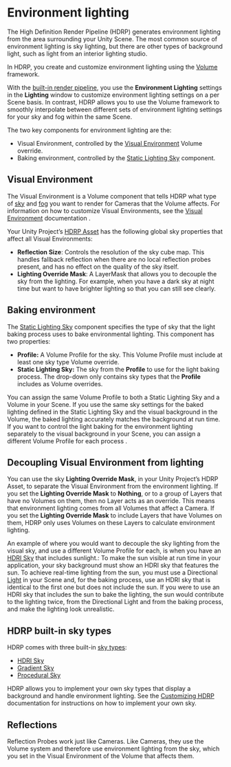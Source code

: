 # Environment lighting

The High Definition Render Pipeline (HDRP) generates environment lighting from the area surrounding your Unity Scene. The most common source of environment lighting is sky lighting, but there are other types of background light, such as light from an interior lighting studio.

In HDRP, you create and customize environment lighting using the [Volume](Volumes.html) framework.

With the [built-in render pipeline](https://docs.unity3d.com/Manual/SL-RenderPipeline.html), you use the **Environment Lighting** settings in the **Lighting** window to customize environment lighting settings on a per Scene basis. In contrast, HDRP allows you to use the Volume framework to smoothly interpolate between different sets of environment lighting settings for your sky and fog within the same Scene.

The two key components for environment lighting are the:

- Visual Environment, controlled by the [Visual Environment](Override-Visual-Environment.html) Volume override.
- Baking environment, controlled by the [Static Lighting Sky](Static-Lighting-Sky.html) component.

## Visual Environment

The Visual Environment is a Volume component that tells HDRP what type of [sky](Sky-Overview.html) and [fog](Fog-Overview.html) you want to render for Cameras that the Volume affects. For information on how to customize Visual Environments, see the [Visual Environment](Override-Visual-Environment.html) documentation .

Your Unity Project’s [HDRP Asset](HDRP-Asset.html#SkyLighting) has the following global sky properties that affect all Visual Environments:

- **Reflection Size**: Controls the resolution of the sky cube map. This handles fallback reflection when there are no local reflection probes present, and has no effect on the quality of the sky itself.
- **Lighting Override Mask**: A LayerMask that allows you to decouple the sky from the lighting. For example, when you have a dark sky at night time but want to have brighter lighting so that you can still see clearly.

<a name="BakingEnvironment"></a>

## Baking environment

The [Static Lighting Sky](Static-Lighting-Sky.html) component specifies the type of sky that the light baking process uses to bake environmental lighting. This component has two properties:

- **Profile:** A Volume Profile for the sky. This Volume Profile must include at least one sky type Volume override.
- **Static Lighting Sky:** The sky from the **Profile** to use for the light baking process. The drop-down only contains sky types that the **Profile** includes as Volume overrides.

You can assign the same Volume Profile to both a Static Lighting Sky and a Volume in your Scene. If you use the same sky settings for the baked lighting defined in the Static Lighting Sky and the visual background in the Volume, the baked lighting accurately matches the background at run time. If you want to control the light baking for the environment lighting separately to the visual background in your Scene, you can assign a different Volume Profile for each process .

<a name="DecoupleVisualEnvironment"></a>

## Decoupling Visual Environment from lighting

You can use the sky **Lighting Override Mask**, in your Unity Project’s HDRP Asset, to separate the Visual Environment from the environment lighting. If you set the **Lighting Override Mask** to **Nothing**, or to a group of Layers that have no Volumes on them, then no Layer acts as an override. This means that environment lighting comes from all Volumes that affect a Camera. If you set the **Lighting Override Mask** to include Layers that have Volumes on them, HDRP only uses Volumes on these Layers to calculate environment lighting.

An example of where you would want to decouple the sky lighting from the visual sky, and use a different Volume Profile for each, is when you have an [HDRI Sky](Override-HDRI-Sky.html) that includes sunlight.: To make the sun visible at run time in your application, your sky background must show an HDRI sky that features the sun. To achieve real-time lighting from the sun, you must use a Directional [Light](Light-Component.html) in your Scene and, for the baking process, use an HDRI sky that is identical to the first one but does not include the sun. If you were to use an HDRI sky that includes the sun to bake the lighting, the sun would contribute to the lighting twice, from the Directional Light and from the baking process, and make the lighting look unrealistic.

## HDRP built-in sky types

HDRP comes with three built-in [sky types](Sky-Overview.html):

- [HDRI Sky](Override-HDRI-Sky.html)
- [Gradient Sky](Override-Gradient-Sky.html)
- [Procedural Sky](Override-Procedural-Sky.html)

HDRP allows you to implement your own sky types that display a background and handle environment lighting. See the [Customizing HDRP](https://github.com/Unity-Technologies/ScriptableRenderPipeline/wiki/Writing-A-Custom-Sky-Renderer) documentation for instructions on how to implement your own sky.

## **Reflections**

Reflection Probes work just like Cameras. Like Cameras, they use the Volume system and therefore use environment lighting from the sky, which you set in the Visual Environment of the Volume that affects them.
